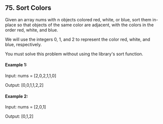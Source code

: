 ## 75. Sort Colors

Given an array nums with n objects colored red, white, or blue, sort them in-place so that objects of the same color are adjacent, with the colors in the order red, white, and blue.

We will use the integers 0, 1, and 2 to represent the color red, white, and blue, respectively.

You must solve this problem without using the library's sort function.

#### Example 1:

Input: nums = [2,0,2,1,1,0]

Output: [0,0,1,1,2,2]

#### Example 2:

Input: nums = [2,0,1]

Output: [0,1,2]
